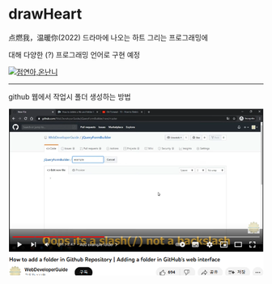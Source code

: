 # drawHeart
点燃我，温暖你(2022) 드라마에 나오는 하트 그리는 프로그래밍에

대해 다양한 (?) 프로그래밍 언어로 구현 예정

[![점연아,온난니](https://img.youtube.com/vi/SdUPOZdRxtc/0.jpg)](https://youtu.be/SdUPOZdRxtc?si=dzf3POuXb99avrk7 )


---------------------------------------
github 웹에서 작업시 폴더 생성하는 방법

<img src='https://github.com/zhuyun-lixun/drawHeart/blob/main/folder_create1.png' />

